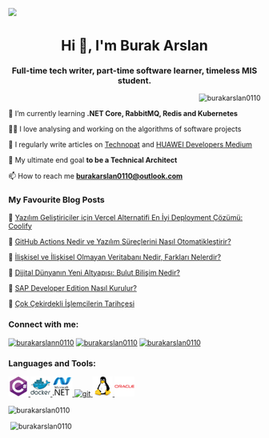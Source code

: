 ![](https://github.com/burakarslan0110/burakarslan0110/blob/main/Software%20Lib.gif?raw=true)
<h1 align="center">Hi 👋, I'm Burak Arslan</h1>
<h3 align="center">Full-time tech writer, part-time software learner, timeless MIS student.</h3>

<p align="right"> <img src="https://komarev.com/ghpvc/?username=burakarslan0110&label=Hits&color=0e75b6&style=flat" alt="burakarslan0110" /> </p>

🌱 I’m currently learning **.NET Core, RabbitMQ, Redis and Kubernetes**

👨‍💻 I love analysing and working on the algorithms of software projects

📝 I regularly write articles on [Technopat](https://www.technopat.net/author/burak-arslan/) and [HUAWEI Developers Medium](https://medium.com/@burakarslan0110)

🎯 My ultimate end goal **to be a Technical Architect**

📫 How to reach me **burakarslan0110@outlook.com**

### My Favourite Blog Posts
<!-- BLOG-POST-LIST:START -->
📰 [Yazılım Geliştiriciler için Vercel Alternatifi En İyi Deployment Çözümü: Coolify](https://medium.com/huawei-developers-tr/yazilim-gelistiriciler-icin-vercel-alternatifi-en-iyi-deployment-cozumu-coolify-8057a60dcfea)

📰 [GitHub Actions Nedir ve Yazılım Süreçlerini Nasıl Otomatikleştirir?](https://medium.com/huawei-developers-tr/yazilim-gelistiriciler-icin-vercel-alternatifi-en-iyi-deployment-cozumu-coolify-8057a60dcfea)

📰 [İlişkisel ve İlişkisel Olmayan Veritabanı Nedir, Farkları Nelerdir?](https://www.technopat.net/2024/08/30/iliskisel-ve-iliskisel-olmayan-veritabani-nedir-farklari-nelerdir/)

📰 [Dijital Dünyanın Yeni Altyapısı: Bulut Bilişim Nedir?](https://medium.com/@burakarslan0110/bulut-bilisim-nedir-8337e346ac51)

📰 [SAP Developer Edition Nasıl Kurulur?](https://www.technopat.net/2025/03/27/sap-developer-edition-nasil-kurulur/)

📰 [Çok Çekirdekli İşlemcilerin Tarihçesi](https://www.technopat.net/2022/02/28/cok-cekirdekli-islemcilerin-tarihcesi/)

<!-- BLOG-POST-LIST:END -->

<h3 align="left">Connect with me:</h3>
<p align="left">
<a href="https://linkedin.com/in/burakarslann0110" target="blank"><img align="center" src="https://raw.githubusercontent.com/rahuldkjain/github-profile-readme-generator/master/src/images/icons/Social/linked-in-alt.svg" alt="burakarslann0110" height="30" width="40" /></a>
<a href="https://instagram.com/burakarslan0110" target="blank"><img align="center" src="https://raw.githubusercontent.com/rahuldkjain/github-profile-readme-generator/master/src/images/icons/Social/instagram.svg" alt="burakarslan0110" height="30" width="40" /></a>
<a href="https://discord.gg/burakarslan0110" target="blank"><img align="center" src="https://raw.githubusercontent.com/rahuldkjain/github-profile-readme-generator/master/src/images/icons/Social/discord.svg" alt="burakarslan0110" height="30" width="40" /></a>

<h3 align="left">Languages and Tools:</h3>
<p align="left"> <a href="https://www.w3schools.com/cs/" target="_blank" rel="noreferrer"> <img src="https://raw.githubusercontent.com/devicons/devicon/master/icons/csharp/csharp-original.svg" alt="csharp" width="40" height="40"/> </a> <a href="https://www.docker.com/" target="_blank" rel="noreferrer"> <img src="https://raw.githubusercontent.com/devicons/devicon/master/icons/docker/docker-original-wordmark.svg" alt="docker" width="40" height="40"/> </a> <a href="https://dotnet.microsoft.com/" target="_blank" rel="noreferrer"> <img src="https://raw.githubusercontent.com/devicons/devicon/master/icons/dot-net/dot-net-original-wordmark.svg" alt="dotnet" width="40" height="40"/> </a> <a href="https://git-scm.com/" target="_blank" rel="noreferrer"> <img src="https://www.vectorlogo.zone/logos/git-scm/git-scm-icon.svg" alt="git" width="40" height="40"/> </a> <a href="https://www.linux.org/" target="_blank" rel="noreferrer"> <img src="https://raw.githubusercontent.com/devicons/devicon/master/icons/linux/linux-original.svg" alt="linux" width="40" height="40"/> </a> <a href="https://www.oracle.com/" target="_blank" rel="noreferrer"> <img src="https://raw.githubusercontent.com/devicons/devicon/master/icons/oracle/oracle-original.svg" alt="oracle" width="40" height="40"/> </a> 

<p><img align="center" src="https://github-readme-streak-stats.herokuapp.com/?user=burakarslan0110&theme=dark" alt="burakarslan0110" /></p>
<p>&nbsp;<img align="center" src="https://github-readme-stats.vercel.app/api?username=burakarslan0110&show_icons=true&theme=dark&locale=en" alt="burakarslan0110" /></p>
